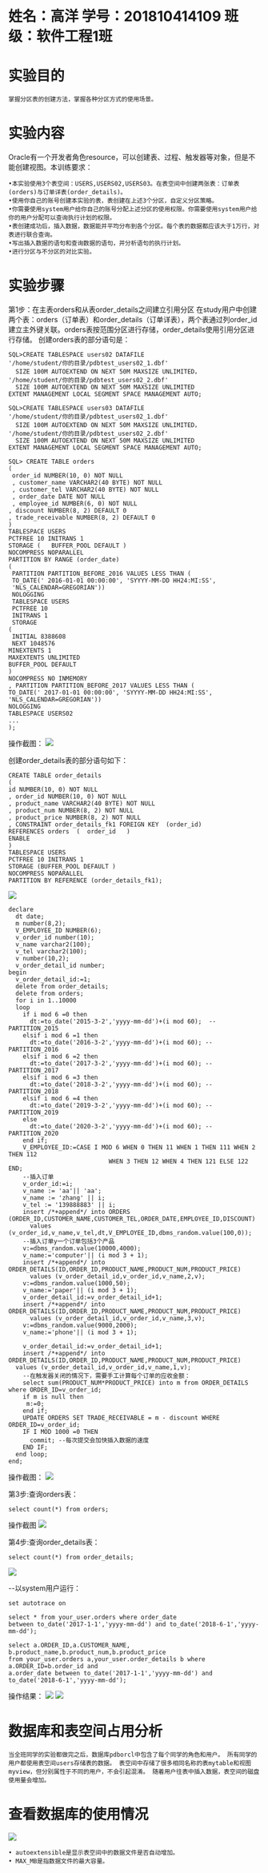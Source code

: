 # 姓名：高洋 学号：201810414109 班级：软件工程1班

# 实验目的

    掌握分区表的创建方法，掌握各种分区方式的使用场景。

# 实验内容

Oracle有一个开发者角色resource，可以创建表、过程、触发器等对象，但是不能创建视图。本训练要求：
    
    •本实验使用3个表空间：USERS,USERS02,USERS03。在表空间中创建两张表：订单表(orders)与订单详表(order_details)。
    •使用你自己的账号创建本实验的表，表创建在上述3个分区，自定义分区策略。
    •你需要使用system用户给你自己的账号分配上述分区的使用权限。你需要使用system用户给你的用户分配可以查询执行计划的权限。
    •表创建成功后，插入数据，数据能并平均分布到各个分区。每个表的数据都应该大于1万行，对表进行联合查询。
    •写出插入数据的语句和查询数据的语句，并分析语句的执行计划。
    •进行分区与不分区的对比实验。

# 实验步骤
第1步：在主表orders和从表order_details之间建立引用分区 在study用户中创建两个表：orders（订单表）和order_details（订单详表），两个表通过列order_id建立主外键关联。orders表按范围分区进行存储，order_details使用引用分区进行存储。 创建orders表的部分语句是：

    SQL>CREATE TABLESPACE users02 DATAFILE
    '/home/student/你的目录/pdbtest_users02_1.dbf'
      SIZE 100M AUTOEXTEND ON NEXT 50M MAXSIZE UNLIMITED，
    '/home/student/你的目录/pdbtest_users02_2.dbf' 
      SIZE 100M AUTOEXTEND ON NEXT 50M MAXSIZE UNLIMITED
    EXTENT MANAGEMENT LOCAL SEGMENT SPACE MANAGEMENT AUTO;

    SQL>CREATE TABLESPACE users03 DATAFILE
    '/home/student/你的目录/pdbtest_users02_1.dbf'
      SIZE 100M AUTOEXTEND ON NEXT 50M MAXSIZE UNLIMITED，
    '/home/student/你的目录/pdbtest_users02_2.dbf' 
      SIZE 100M AUTOEXTEND ON NEXT 50M MAXSIZE UNLIMITED
    EXTENT MANAGEMENT LOCAL SEGMENT SPACE MANAGEMENT AUTO;

    SQL> CREATE TABLE orders 
    (
     order_id NUMBER(10, 0) NOT NULL 
     , customer_name VARCHAR2(40 BYTE) NOT NULL 
     , customer_tel VARCHAR2(40 BYTE) NOT NULL 
     , order_date DATE NOT NULL 
     , employee_id NUMBER(6, 0) NOT NULL 
    , discount NUMBER(8, 2) DEFAULT 0 
    , trade_receivable NUMBER(8, 2) DEFAULT 0 
    ) 
    TABLESPACE USERS 
    PCTFREE 10 INITRANS 1 
    STORAGE (   BUFFER_POOL DEFAULT ) 
    NOCOMPRESS NOPARALLEL 
    PARTITION BY RANGE (order_date) 
    (
     PARTITION PARTITION_BEFORE_2016 VALUES LESS THAN (
     TO_DATE(' 2016-01-01 00:00:00', 'SYYYY-MM-DD HH24:MI:SS', 
     'NLS_CALENDAR=GREGORIAN')) 
     NOLOGGING 
     TABLESPACE USERS 
     PCTFREE 10 
     INITRANS 1 
     STORAGE 
    ( 
     INITIAL 8388608 
     NEXT 1048576 
    MINEXTENTS 1 
    MAXEXTENTS UNLIMITED 
    BUFFER_POOL DEFAULT 
    ) 
    NOCOMPRESS NO INMEMORY  
    , PARTITION PARTITION_BEFORE_2017 VALUES LESS THAN (
    TO_DATE(' 2017-01-01 00:00:00', 'SYYYY-MM-DD HH24:MI:SS', 
    'NLS_CALENDAR=GREGORIAN')) 
    NOLOGGING 
    TABLESPACE USERS02 
    ...
    );

操作截图：
![](创建order表.png)

创建order_details表的部分语句如下：

    CREATE TABLE order_details
    (
    id NUMBER(10, 0) NOT NULL
    , order_id NUMBER(10, 0) NOT NULL
    , product_name VARCHAR2(40 BYTE) NOT NULL
    , product_num NUMBER(8, 2) NOT NULL
    , product_price NUMBER(8, 2) NOT NULL
    , CONSTRAINT order_details_fk1 FOREIGN KEY  (order_id)
    REFERENCES orders  (  order_id   )
    ENABLE
    )
    TABLESPACE USERS
    PCTFREE 10 INITRANS 1
    STORAGE (BUFFER_POOL DEFAULT )
    NOCOMPRESS NOPARALLEL
    PARTITION BY REFERENCE (order_details_fk1);

![](创建order_details表.png)

    declare
      dt date;
      m number(8,2);
      V_EMPLOYEE_ID NUMBER(6);
      v_order_id number(10);
      v_name varchar2(100);
      v_tel varchar2(100);
      v number(10,2);
      v_order_detail_id number;
    begin
      v_order_detail_id:=1;
      delete from order_details;
      delete from orders;
      for i in 1..10000
      loop
        if i mod 6 =0 then
          dt:=to_date('2015-3-2','yyyy-mm-dd')+(i mod 60);  --PARTITION_2015
        elsif i mod 6 =1 then
          dt:=to_date('2016-3-2','yyyy-mm-dd')+(i mod 60); --PARTITION_2016
        elsif i mod 6 =2 then
          dt:=to_date('2017-3-2','yyyy-mm-dd')+(i mod 60); --PARTITION_2017
        elsif i mod 6 =3 then
          dt:=to_date('2018-3-2','yyyy-mm-dd')+(i mod 60); --PARTITION_2018
        elsif i mod 6 =4 then
          dt:=to_date('2019-3-2','yyyy-mm-dd')+(i mod 60); --PARTITION_2019
        else
          dt:=to_date('2020-3-2','yyyy-mm-dd')+(i mod 60); --PARTITION_2020
        end if;
        V_EMPLOYEE_ID:=CASE I MOD 6 WHEN 0 THEN 11 WHEN 1 THEN 111 WHEN 2 THEN 112
                                WHEN 3 THEN 12 WHEN 4 THEN 121 ELSE 122 END;
        --插入订单
        v_order_id:=i;
        v_name := 'aa'|| 'aa';
        v_name := 'zhang' || i;
        v_tel := '139888883' || i;
        insert /*+append*/ into ORDERS (ORDER_ID,CUSTOMER_NAME,CUSTOMER_TEL,ORDER_DATE,EMPLOYEE_ID,DISCOUNT)
          values (v_order_id,v_name,v_tel,dt,V_EMPLOYEE_ID,dbms_random.value(100,0));
        --插入订单y一个订单包括3个产品
        v:=dbms_random.value(10000,4000);
        v_name:='computer'|| (i mod 3 + 1);
        insert /*+append*/ into ORDER_DETAILS(ID,ORDER_ID,PRODUCT_NAME,PRODUCT_NUM,PRODUCT_PRICE)
          values (v_order_detail_id,v_order_id,v_name,2,v);
        v:=dbms_random.value(1000,50);
        v_name:='paper'|| (i mod 3 + 1);
        v_order_detail_id:=v_order_detail_id+1;
        insert /*+append*/ into ORDER_DETAILS(ID,ORDER_ID,PRODUCT_NAME,PRODUCT_NUM,PRODUCT_PRICE)
          values (v_order_detail_id,v_order_id,v_name,3,v);
        v:=dbms_random.value(9000,2000);
        v_name:='phone'|| (i mod 3 + 1);

        v_order_detail_id:=v_order_detail_id+1;
        insert /*+append*/ into ORDER_DETAILS(ID,ORDER_ID,PRODUCT_NAME,PRODUCT_NUM,PRODUCT_PRICE)
      values (v_order_detail_id,v_order_id,v_name,1,v);
        --在触发器关闭的情况下，需要手工计算每个订单的应收金额：
        select sum(PRODUCT_NUM*PRODUCT_PRICE) into m from ORDER_DETAILS where ORDER_ID=v_order_id;
        if m is null then
         m:=0;
        end if;
        UPDATE ORDERS SET TRADE_RECEIVABLE = m - discount WHERE ORDER_ID=v_order_id;
        IF I MOD 1000 =0 THEN
          commit; --每次提交会加快插入数据的速度
        END IF;
      end loop;
    end;

操作截图：
![](插入订单.png)

第3步:查询orders表：
    
    select count(*) from orders;

操作截图
![](查询orders表.png)


第4步:查询order_details表：

    select count(*) from order_details;

![](查询order_details表.png)

--以system用户运行：
    
    set autotrace on

    select * from your_user.orders where order_date
    between to_date('2017-1-1','yyyy-mm-dd') and to_date('2018-6-1','yyyy-mm-dd');

    select a.ORDER_ID,a.CUSTOMER_NAME,
    b.product_name,b.product_num,b.product_price
    from your_user.orders a,your_user.order_details b where
    a.ORDER_ID=b.order_id and
    a.order_date between to_date('2017-1-1','yyyy-mm-dd') and to_date('2018-6-1','yyyy-mm-dd');
操作结果：
![](6.png)
![](7.png)



# 数据库和表空间占用分析

    当全班同学的实验都做完之后，数据库pdborcl中包含了每个同学的角色和用户。 所有同学的用户都使用表空间users存储表的数据。 表空间中存储了很多相同名称的表mytable和视图myview，但分别属性于不同的用户，不会引起混淆。 随着用户往表中插入数据，表空间的磁盘使用量会增加。

# 查看数据库的使用情况

![](数据库使用情况.png)

    • autoextensible是显示表空间中的数据文件是否自动增加。
    • MAX_MB是指数据文件的最大容量。